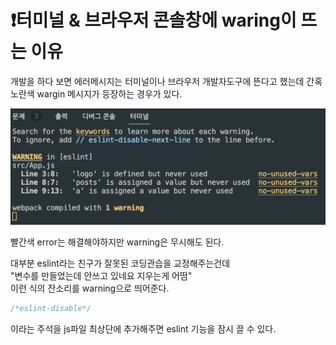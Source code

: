 # ❗️터미널 & 브라우저 콘솔창에 waring이 뜨는 이유

개발을 하다 보면 에러메시지는 터미널이나 브라우저 개발자도구에 뜬다고 했는데 간혹 노란색 wargin 메시지가 등장하는 경우가 있다.

<img src="./../../images/노란색경고.png" width="600px">

빨간색 error는 해결해야하지만 warning은 무시해도 된다.

대부분 eslint라는 친구가 잘못된 코딩관습을 교정해주는건데<br />
"변수를 만들었는데 안쓰고 있네요 지우는게 어떰"<br />
이런 식의 잔소리를 warning으로 띄어준다.

```jsx
/*eslint-disable*/
```

이라는 주석을 js파일 최상단에 추가해주면 eslint 기능을 잠시 끌 수 있다.
